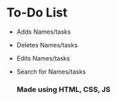 # To-Do List

- Adds Names/tasks
- Deletes Names/tasks
- Edits Names/tasks
- Search for Names/tasks

  ### Made using HTML, CSS, JS
